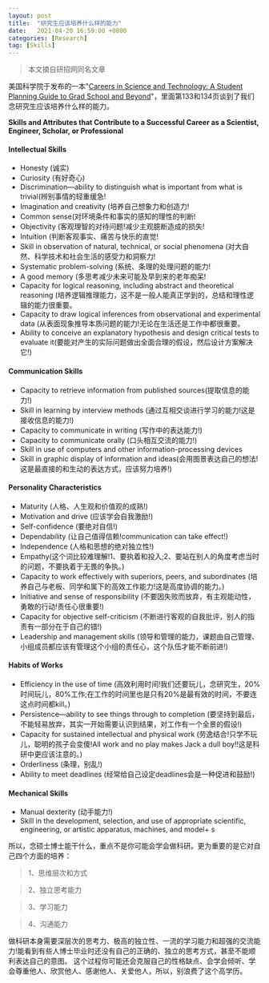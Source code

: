 ```yaml
---
layout: post
title:  "研究生应该培养什么样的能力"
date:   2021-04-20 16:59:00 +0800
categories: [Research]
tag: [Skills]
---
```

> 本文摘自研招网同名文章

美国科学院于发布的一本"[Careers in Science and Technology: A Student Planning Guide to Grad School and Beyond](http://www.nap.edu/openbook.php?record_id=5129)"，里面第133和134页谈到了我们念研究生应该培养什么样的能力。

**Skills and Attributes that Contribute to a Successful Career as a Scientist, Engineer, Scholar, or Professional**

#### Intellectual Skills

+ Honesty (诚实)
+ Curiosity (有好奇心)
+ Discrimination—ability to distinguish what is important from what is trivial(辨别事情的轻重缓急!
+ Imagination and creativity (培养自己想象力和创造力!
+ Common sense(对环境条件和事实的感知的理性的判断!
+ Objectivity (客观理智的对待问题!减少主观臆断造成的损失!
+ Intuition (判断客观事实、痛苦与快乐的直觉!
+ Skill in observation of natural, technical, or social phenomena (对大自然、科学技术和社会生活的感受力和洞察力!
+ Systematic problem-solving (系统、条理的处理问题的能力!
+ A good memory (多思考减少未来可能及早到来的老年痴呆!
+ Capacity for logical reasoning, including abstract and theoretical reasoning (培养逻辑推理能力，这不是一般人能真正学到的，总结和理性逻辑的能力很重要。
+ Capacity to draw logical inferences from observational and experimental data (从表面现象推导本质问题的能力!无论在生活还是工作中都很重要。
+ Ability to conceive an explanatory hypothesis and design critical tests to evaluate it(要能对产生的实际问题做出全面合理的假设，然后设计方案解决它!)

#### Communication Skills

+ Capacity to retrieve information from published sources(提取信息的能力!)
+ Skill in learning by interview methods (通过互相交谈进行学习的能力!这是接收信息的能力!)
+ Capacity to communicate in writing (写作中的表达能力!)
+ Capacity to communicate orally (口头相互交流的能力!)
+ Skill in use of computers and other information-processing devices
+ Skill in graphic display of information and ideas(会用图景表达自己的想法!这是最直接的和生动的表达方式，应该努力培养!)

#### Personality Characteristics

+ Maturity (人格、人生观和价值观的成熟!)
+ Motivation and drive (应该学会自我激励!)
+ Self-confidence (要绝对自信!)
+ Dependability (让自己值得信赖!communication can take effect!)
+ Independence (人格和思想的绝对独立性!)
+ Empathy(这个词比较难理解!1、要执着和投入;2、要站在别人的角度考虑当时的问题，不要执着于无畏的争执。)
+ Capacity to work effectively with superiors, peers, and subordinates (培养自己与老板、同学和属下的高效工作能力!这是高度协调的能力。)
+ Initiative and sense of responsibility (不要因失败而放弃，有主观能动性，勇敢的行动!责任心很重要!)
+ Capacity for objective self-criticism (不断进行客观的自我批评，别人的指责有一部分在于自己的错!)
+ Leadership and management skills (领导和管理的能力，课题由自己管理、小组成员都应该有管理这个小组的责任心，这个队伍才能不断前进!)

#### Habits of Works

+ Efficiency in the use of time (高效利用时间!我们还要玩儿，念研究生，20%时间玩儿，80%工作;在工作的时间里也是只有20%是最有效的时间，不要连这点时间都kill。)
+ Persistence—ability to see things through to completion (要坚持到最后，不能轻易放弃，其实一开始需要认识到结果，对工作有一个全景的假设!)
+ Capacity for sustained intellectual and physical work (劳逸结合!只学不玩儿，聪明的孩子会变傻!All work and no play makes Jack a dull boy!!这是科研中更应该注意的。)
+ Orderliness (条理，别乱!)
+ Ability to meet deadlines (经常给自己设定deadlines会是一种促进和鼓励!)

#### Mechanical Skills

+ Manual dexterity (动手能力!)
+ Skill in the development, selection, and use of appropriate scientific, engineering, or artistic apparatus, machines, and model+ s

所以，念硕士博士能干什么，重点不是你可能会学会做科研。更为重要的是它对自己四个方面的培养：

> 1、思维层次和方式

> 2、独立思考能力

> 3、学习能力

> 4、沟通能力

做科研本身需要深层次的思考力、极高的独立性、一流的学习能力和超强的交流能力!能看到有些人博士毕业时还没有自己的正确的、独立的思考方式，甚至不能顺利表达自己的意图。
这个过程你可能还会克服自己的性格缺点、会学会倾听、学会尊重他人、欣赏他人、感谢他人、关爱他人，所以，别浪费了这个高学历。